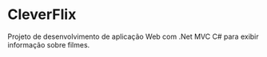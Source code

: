 # CleverFlix
Projeto de desenvolvimento de aplicação Web com  .Net MVC C# para exibir informação sobre filmes.
